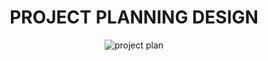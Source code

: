 <div align="center">
  
  
# PROJECT PLANNING DESIGN 
  ![project plan](https://user-images.githubusercontent.com/113347192/201054498-163e0b8d-726e-4821-895a-77d64e35f827.gif)

  
  
